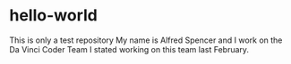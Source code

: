 # hello-world
This is only a test repository
My name is Alfred Spencer and I work on the Da Vinci Coder Team
I stated working on this team last February.
